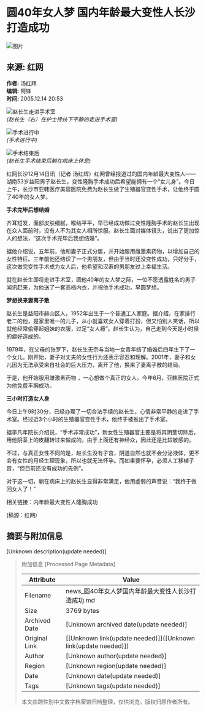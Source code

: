# 圆40年女人梦 国内年龄最大变性人长沙打造成功

![图片](//n.sinaimg.cn/sinakd10200/360/w180h180/20221208/6996-f61d7d9fa1e0defff9079fb329bbe345.jpg)

## 来源: 红网

**作者:** 汤红辉  
**编辑:** 阿锋  
**时间:** 2005.12.14 20:53

![赵长生走进手术室](//z0.sinaimg.cn/auto/resize?img=http%3A%2F%2Fimage2.sina.com.cn%2Fdy%2Fo%2F2005-12-14%2Fe303ba1ee17c3826bf17eb95cf010a51.jpg&size=328_218)  
*(赵长生（右）在护士搀扶下平静的走进手术室)*

![手术进行中](//z6.sinaimg.cn/auto/resize?img=http%3A%2F%2Fimage2.sina.com.cn%2Fdy%2Fo%2F2005-12-14%2F74770b173fe0986942df92f10a1c9495.jpg&size=328_218)  
*(手术进行中)*

![手术结束后](//z4.sinaimg.cn/auto/resize?img=http%3A%2F%2Fimage2.sina.com.cn%2Fdy%2Fo%2F2005-12-14%2Fc9a6b5c21c4e5902ac1ff56b67fd8ce8.jpg&size=328_218)  
*(赵长生手术结束后躺在病床上休息)*

红网长沙12月14日讯（记者 汤红辉）红网曾经报道过的国内年龄最大变性人——湖南53岁益阳男子赵长生，变性隆胸手术成功后希望能拥有一个“女儿身”。今日上午，长沙市亚韩医疗美容医院免费为赵长生做了生殖器官变性手术，让他终于圆了40年的女人梦。

**手术完毕后想结婚**

齐耳短发，面部皮肤细腻，喉结平平，早已经成功做过变性隆胸手术的赵长生出现在众人面前时，没有人不为其女人相所惊服。赵长生面对媒体镜头，说出了更加惊人的想法，“这次手术完毕后我想结婚”。

据他介绍说，五年前，他和妻子正式分居，并开始服用雌激素药物，以增加自己的女性特征。三年前他还结识了一个男朋友，但由于当时还没变性成功，只好分手，这次做完变性手术成为女人后，他希望和汉寿的男朋友过上幸福生活。

就在赵长生即将走进手术室，圆他40年的女人梦之际，一位不愿透露姓名的男子闻讯赶来，为他送了一套高档内衣，并祝他手术成功，早圆梦想。

**梦想换来妻离子散**

赵长生是益阳市赫山区人，1952年出生于一个普通工人家庭。据介绍，在家排行老二的他，是家里唯一的儿子，从小就喜欢女人穿着打扮，但又怕别人笑话，所以就他经常偷穿起姐妹的衣服，过足“女人瘾”。赵长生认为，自己走到今天是小时侯的癖好造成的。

1979年，在父母的张罗下，赵长生无奈与当地一女青年结了婚婚后四年生下了一个女儿。刚开始，妻子对丈夫的女性行为还表示容忍和理解。2001年，妻子和女儿因为无法承受来自社会的巨大压力，离开了他，换来了妻离子散的结局。

于是，他开始服用雌激素药物 ，一心想做个真正的女人。今年6月，亚韩医院正式为他免费丰胸成功。

**三小时打造女人身**

今日上午9时30分，已经办理了一切合法手续的赵长生，心情非常平静的走进了手术室。经过近3个小时的生殖器官变性手术，他终于被推出了手术室。

据李凡年院长介绍说，“手术非常成功”，新女性生殖器官主要是将其阴茎切除后，用他阴茎上的皮翻转过来做成的，由于上面还有神经众，因此还是比较敏感的。

不过，与真正女性不同的是，赵长生没有子宫，阴道自然也就不会分泌液体，更不会有女性的月经生理现象，所以也就无法怀孕。而如果要怀孕，必须人工移植子宫，“但目前还没有成功的先例”。

对于这一切，躺在病床上的赵长生显得非常满足，他用虚弱的声音说：“我终于做回女人了！”

相关链接：内年龄最大变性人隆胸成功

(稿源：红网)

## 摘要与附加信息

<!-- tcd_abstract -->
[Unknown description(update needed)]
<!-- tcd_abstract_end -->

> 附加信息 [Processed Page Metadata]
>
> | Attribute       | Value                                  |
> |-----------------|----------------------------------------|
> | Filename        | news_圆40年女人梦国内年龄最大变性人长沙打造成功.md                             |
> | Size            | 3769 bytes                           |
> | Archived Date   | [Unknown archived date(update needed)]                             |
> | Original Link   | [[Unknown link(update needed)]]([Unknown link(update needed)])                       |
> | Author          | [Unknown author(update needed)]                               |
> | Region          | [Unknown region(update needed)]                               |
> | Date            | [Unknown date(update needed)]                                 |
> | Tags            | [Unknown tags(update needed)]                                 |
>
> 本文由跨性别中文数字档案馆归档整理，仅供浏览。版权归原作者所有。
>